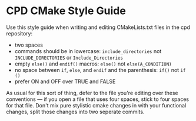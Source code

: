 # CPD CMake Style Guide

Use this style guide when writing and editing CMakeLists.txt files in the cpd repository:

- two spaces
- commands should be in lowercase: `include_directories` not `INCLUDE_DIRECTORIES` or `Include_Directories`
- empty `else()` and `endif()` macros: `else()` not `else(A_CONDITION)`
- no space between `if`, `else`, and `endif` and the parenthesis: `if()` not `if ()`
- prefer ON and OFF over TRUE and FALSE

As usual for this sort of thing, defer to the file you're editing over these conventions — if you open a file that uses four spaces, stick to four spaces for that file.
Don't mix pure stylistic cmake changes in with your functional changes, split those changes into two seperate commits.
